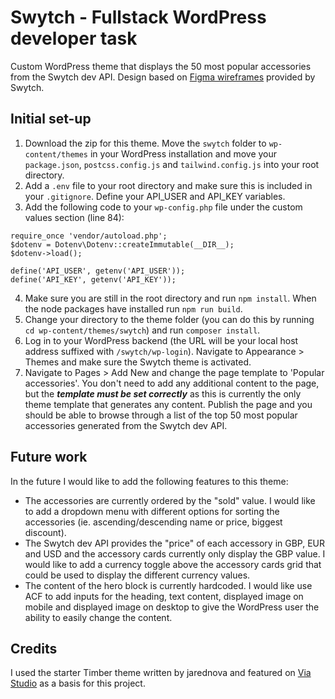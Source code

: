 # Swytch - Fullstack WordPress developer task

Custom WordPress theme that displays the 50 most popular accessories from the Swytch dev API. Design based on [Figma wireframes](https://www.figma.com/file/q0M01nE6AGo7aIB2OaVfyn/Full-Stack-WordPress-Developer---task-design---Zoe?node-id=14%3A481&t=josd0ns2wQJop1Zs-0) provided by Swytch.

## Initial set-up

1. Download the zip for this theme. Move the `swytch` folder to `wp-content/themes` in your WordPress installation and move your `package.json`, `postcss.config.js` and `tailwind.config.js` into your root directory.
2. Add a `.env` file to your root directory and make sure this is included in your `.gitignore`. Define your API_USER and API_KEY variables.
3. Add the following code to your `wp-config.php` file under the custom values section (line 84):

```
require_once 'vendor/autoload.php';
$dotenv = Dotenv\Dotenv::createImmutable(__DIR__);
$dotenv->load();

define('API_USER', getenv('API_USER'));
define('API_KEY', getenv('API_KEY'));
```

4. Make sure you are still in the root directory and run `npm install`. When the node packages have installed run `npm run build`.
5. Change your directory to the theme folder (you can do this by running `cd wp-content/themes/swytch`) and run `composer install`.
6. Log in to your WordPress backend (the URL will be your local host address suffixed with `/swytch/wp-login`). Navigate to Appearance > Themes and make sure the Swytch theme is activated.
7. Navigate to Pages > Add New and change the page template to 'Popular accessories'. You don't need to add any additional content to the page, but the **_template must be set correctly_** as this is currently the only theme template that generates any content. Publish the page and you should be able to browse through a list of the top 50 most popular accessories generated from the Swytch dev API.

## Future work

In the future I would like to add the following features to this theme:

- The accessories are currently ordered by the "sold" value. I would like to add a dropdown menu with different options for sorting the accessories (ie. ascending/descending name or price, biggest discount).
- The Swytch dev API provides the "price" of each accessory in GBP, EUR and USD and the accessory cards currently only display the GBP value. I would like to add a currency toggle above the accessory cards grid that could be used to display the different currency values.
- The content of the hero block is currently hardcoded. I would like use ACF to add inputs for the heading, text content, displayed image on mobile and displayed image on desktop to give the WordPress user the ability to easily change the content.

## Credits

I used the starter Timber theme written by jarednova and featured on [Via Studio](https://via.studio/journal/building-a-wordpress-theme-with-timber) as a basis for this project.
